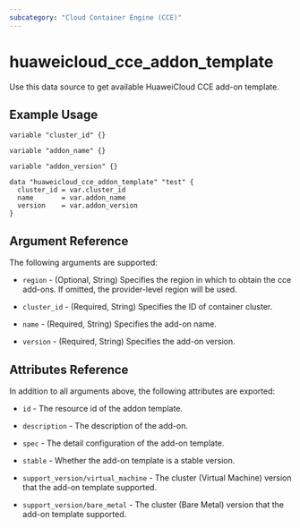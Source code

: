 ```yaml
---
subcategory: "Cloud Container Engine (CCE)"
---
```


# huaweicloud_cce_addon_template

Use this data source to get available HuaweiCloud CCE add-on template.

## Example Usage

```hcl
variable "cluster_id" {}

variable "addon_name" {}

variable "addon_version" {}

data "huaweicloud_cce_addon_template" "test" {
  cluster_id = var.cluster_id
  name       = var.addon_name
  version    = var.addon_version
}
```

## Argument Reference

The following arguments are supported:

* `region` - (Optional, String) Specifies the region in which to obtain the cce add-ons. If omitted, the provider-level
  region will be used.

* `cluster_id` - (Required, String) Specifies the ID of container cluster.

* `name` - (Required, String) Specifies the add-on name.

* `version` - (Required, String) Specifies the add-on version.

## Attributes Reference

In addition to all arguments above, the following attributes are exported:

* `id` - The resource id of the addon template.

* `description` - The description of the add-on.

* `spec` - The detail configuration of the add-on template.

* `stable` - Whether the add-on template is a stable version.

* `support_version/virtual_machine` - The cluster (Virtual Machine) version that the add-on template supported.

* `support_version/bare_metal` - The cluster (Bare Metal) version that the add-on template supported.

